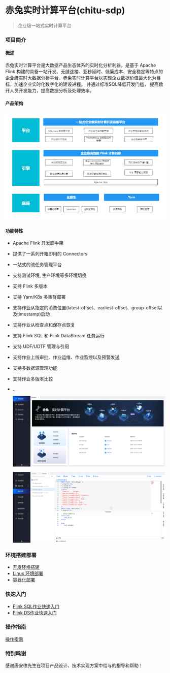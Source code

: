 # 赤兔实时计算平台(chitu-sdp)
> 企业级一站式实时计算平台
### 项目简介
#### 概述
赤兔实时计算平台是大数据产品生态体系的实时化分析利器，是基于 Apache Flink 构建的具备一站开发、无缝连接、亚秒延时、低廉成本、安全稳定等特点的企业级实时大数据分析平台。赤兔实时计算平台以实现企业数据价值最大化为目标，加速企业实时化数字化的建设进程。
并通过标准SQL降低开发门槛， 提高数开人员开发能力，提高数据分析及处理效率。

#### 产品架构
![输入图片说明](docs/md/image/产品架构.png)

#### 功能特性

* Apache Flink 开发脚手架
* 提供了一系列开箱即用的 Connectors
* 一站式的流任务管理平台
* 支持测试环境, 生产环境等多环境切换
* 支持 Flink 多版本
* 支持 Yarn/K8s 多集群部署
* 支持作业从指定的消费位置(latest-offset、earliest-offset、group-offset以及timestamp)启动
* 支持作业从检查点和保存点恢复
* 支持 Flink SQL 和 Flink DataStream 任务运行
* 支持 UDF/UDTF 管理与引用
* 支持作业上线审批、作业运维、作业监控以及预警发送
* 支持多数据源管理功能
* 支持作业多版本比较
* ...

  ![输入图片说明](docs/md/image/首页.png)

  ![输入图片说明](docs/md/image/作业开发.png)
### 环境搭建部署
* [开发环境搭建](docs/md/本地运行.md)
* [Linux 环境部署](docs/md/平台部署.md)
* [容器化部署](docs/md/docker部署.md)

### 快速入门
* [Flink SQL作业快速入门](docs/md/FlinkSQL作业快速入门.md)
* [Flink DS作业快速入门](docs/md/FlinkDataStream作业快速入门.md)

### 操作指南
[操作指南](docs/md/操作指南.md)

### 特别鸣谢

感谢唐安律先生在项目产品设计、技术实现方案中给与的指导和帮助！

